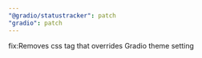 ```yaml
---
"@gradio/statustracker": patch
"gradio": patch
---
```


fix:Removes css tag that overrides Gradio theme setting
